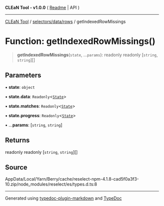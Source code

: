 **CLEaN Tool - v1.0.0** ( [Readme](../../../../README.md) \| API )

***

[CLEaN Tool](../../../../modules.md) / [selectors/data/rows](../README.md) / getIndexedRowMissings

# Function: getIndexedRowMissings()

> **getIndexedRowMissings**(`state`, ...`params`): readonly readonly [`string`, `string`][]

## Parameters

▪ **state**: `object`

▪ **state.data**: `Readonly`\<[`State`](../../../../features/sheet/reducers/interfaces/State.md)\>

▪ **state.matches**: `Readonly`\<[`State`](../../../progress/paths/private/interfaces/State.md)\>

▪ **state.progress**: `Readonly`\<[`State`](../../../progress/paths/private/interfaces/State.md)\>

▪ ...**params**: [`string`, `string`]

## Returns

readonly readonly [`string`, `string`][]

## Source

AppData/Local/Yarn/Berry/cache/reselect-npm-4.1.8-cad5f0a3f3-10.zip/node\_modules/reselect/es/types.d.ts:8

***

Generated using [typedoc-plugin-markdown](https://www.npmjs.com/package/typedoc-plugin-markdown) and [TypeDoc](https://typedoc.org/)
